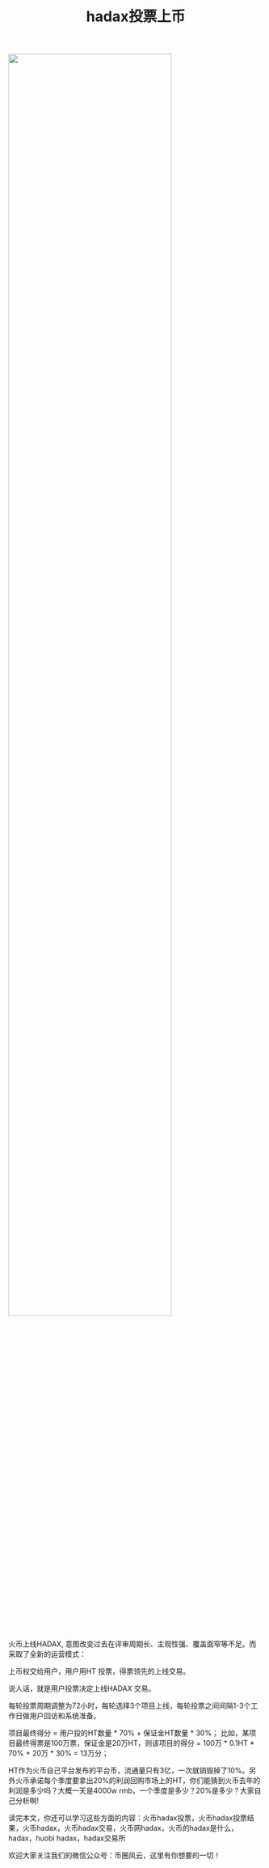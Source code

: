 ﻿---
layout: post
title: "hadax投票上币"
description: "hadax投票上币火币hadax投票，火币hadax投票结果，火币hadax，火币hadax交易，火币网hadax，火币的hadax是什么，hadax，huobi hadax，hadax交易所"
tags: [hadax投票上币,区块链,tkc,买币网]
categories: [币圈风云,TKC]
---
<img src="http://cdn.utouu.com/biiduuuser/1521019137992.jpg" width="80%"/>

火币上线HADAX, 意图改变过去在评审周期长、主观性强、覆盖面窄等不足。而采取了全新的运营模式：

上币权交给用户，用户用HT 投票，得票领先的上线交易。

说人话，就是用户投票决定上线HADAX 交易。

每轮投票周期调整为72小时，每轮选择3个项目上线，每轮投票之间间隔1-3个工作日做用户回访和系统准备。

项目最终得分 = 用户投的HT数量 * 70% + 保证金HT数量 * 30%； 比如，某项目最终得票是100万票，保证金是20万HT，则该项目的得分 = 100万 * 0.1HT * 70% + 20万 * 30% = 13万分；

HT作为火币自己平台发布的平台币，流通量只有3亿，一次就销毁掉了10%。另外火币承诺每个季度要拿出20%的利润回购市场上的HT，你们能猜到火币去年的利润是多少吗？大概一天是4000w rmb，一个季度是多少？20%是多少？大家自己分析啊!


读完本文，你还可以学习这些方面的内容：火币hadax投票，火币hadax投票结果，火币hadax，火币hadax交易，火币网hadax，火币的hadax是什么，hadax，huobi hadax，hadax交易所


欢迎大家关注我们的微信公众号：币圈风云，这里有你想要的一切！